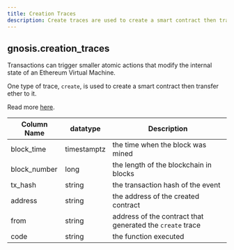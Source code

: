 ```yaml
---
title: Creation Traces
description: Create traces are used to create a smart contract then transfer ether to it.
---
```


## gnosis.creation_traces

Transactions can trigger smaller atomic actions that modify the internal state of an Ethereum Virtual Machine. 

One type of trace, `create`, is used to create a smart contract then transfer ether to it.

Read more [here](https://medium.com/chainalysis/ethereum-traces-not-transactions-3f0533d26aa).

| **Column Name** | **datatype** | **Description** |
| --------------- | ------------ | --------------- |
| block\_time     | timestamptz  | the time when the block was mined |
| block\_number   | long         | the length of the blockchain in blocks |
| tx\_hash        | string       | the transaction hash of the event |
| address         | string       | the address of the created contract |
| from            | string       | address of the contract that generated the `create` trace |
| code            | string       | the function executed |